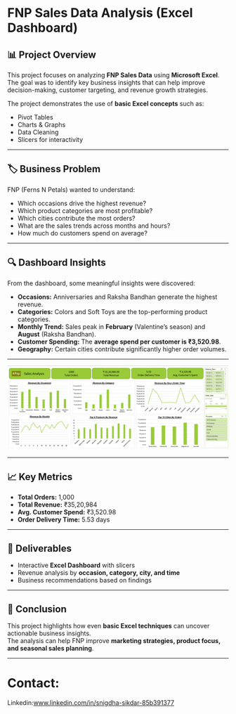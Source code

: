 # FNP Sales Data Analysis (Excel Dashboard)

## 📊 Project Overview
This project focuses on analyzing **FNP Sales Data** using **Microsoft Excel**.  
The goal was to identify key business insights that can help improve decision-making, customer targeting, and revenue growth strategies.  

The project demonstrates the use of **basic Excel concepts** such as:
- Pivot Tables  
- Charts & Graphs  
- Data Cleaning  
- Slicers for interactivity  

---

## 🏷️ Business Problem
FNP (Ferns N Petals) wanted to understand:
- Which occasions drive the highest revenue?  
- Which product categories are most profitable?  
- Which cities contribute the most orders?  
- What are the sales trends across months and hours?  
- How much do customers spend on average?  

---

## 🔍 Dashboard Insights
From the dashboard, some meaningful insights were discovered:
- **Occasions:** Anniversaries and Raksha Bandhan generate the highest revenue.  
- **Categories:** Colors and Soft Toys are the top-performing product categories.  
- **Monthly Trend:** Sales peak in **February** (Valentine’s season) and **August** (Raksha Bandhan).  
- **Customer Spending:** The **average spend per customer is ₹3,520.98**.  
- **Geography:** Certain cities contribute significantly higher order volumes.  

---

![image](https://github.com/snigdhasikdar90-arch/FNP-Sales-Data-Analysis-Excel/blob/main/FNP%20Sales%20Data.png?raw=true)

---

## 📈 Key Metrics
- **Total Orders:** 1,000  
- **Total Revenue:** ₹35,20,984  
- **Avg. Customer Spend:** ₹3,520.98  
- **Order Delivery Time:** 5.53 days  

---

## 📂 Deliverables
- Interactive **Excel Dashboard** with slicers  
- Revenue analysis by **occasion, category, city, and time**  
- Business recommendations based on findings  

---

## 🚀 Conclusion
This project highlights how even **basic Excel techniques** can uncover actionable business insights.  
The analysis can help FNP improve **marketing strategies, product focus, and seasonal sales planning**.  

---
# Contact:
Linkedin:www.linkedin.com/in/snigdha-sikdar-85b391377
